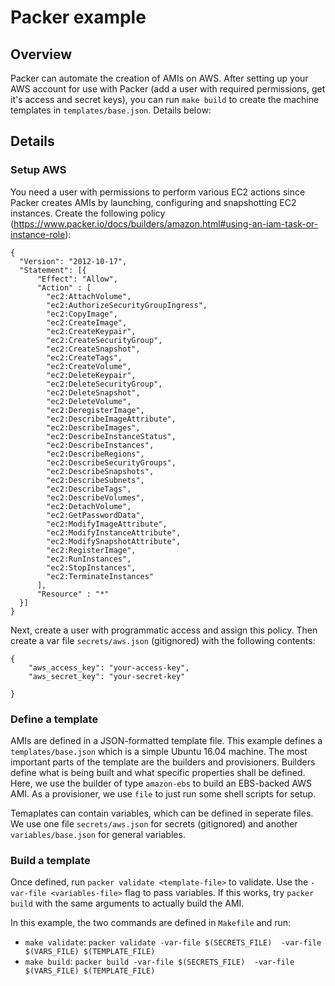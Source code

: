 # Packer example

## Overview

Packer can automate the creation of AMIs on AWS.
After setting up your AWS account for use with Packer (add a user with required permissions, get it's access and secret keys), you can run `make build` to create the machine templates in `templates/base.json`.
Details below:

## Details

### Setup AWS

You need a user with permissions to perform various EC2 actions since Packer creates AMIs by launching, configuring and snapshotting EC2 instances.
Create the following policy (https://www.packer.io/docs/builders/amazon.html#using-an-iam-task-or-instance-role):
```
{
  "Version": "2012-10-17",
  "Statement": [{
      "Effect": "Allow",
      "Action" : [
        "ec2:AttachVolume",
        "ec2:AuthorizeSecurityGroupIngress",
        "ec2:CopyImage",
        "ec2:CreateImage",
        "ec2:CreateKeypair",
        "ec2:CreateSecurityGroup",
        "ec2:CreateSnapshot",
        "ec2:CreateTags",
        "ec2:CreateVolume",
        "ec2:DeleteKeypair",
        "ec2:DeleteSecurityGroup",
        "ec2:DeleteSnapshot",
        "ec2:DeleteVolume",
        "ec2:DeregisterImage",
        "ec2:DescribeImageAttribute",
        "ec2:DescribeImages",
        "ec2:DescribeInstanceStatus",
        "ec2:DescribeInstances",
        "ec2:DescribeRegions",
        "ec2:DescribeSecurityGroups",
        "ec2:DescribeSnapshots",
        "ec2:DescribeSubnets",
        "ec2:DescribeTags",
        "ec2:DescribeVolumes",
        "ec2:DetachVolume",
        "ec2:GetPasswordData",
        "ec2:ModifyImageAttribute",
        "ec2:ModifyInstanceAttribute",
        "ec2:ModifySnapshotAttribute",
        "ec2:RegisterImage",
        "ec2:RunInstances",
        "ec2:StopInstances",
        "ec2:TerminateInstances"
      ],
      "Resource" : "*"
  }]
}
```
Next, create a user with programmatic access and assign this policy.
Then create a var file `secrets/aws.json` (gitignored) with the following contents:
```
{
    "aws_access_key": "your-access-key",
    "aws_secret_key": "your-secret-key"

}
```

### Define a template

AMIs are defined in a JSON-formatted template file. 
This example defines a `templates/base.json` which is a simple Ubuntu 16.04 machine.
The most important parts of the template are the builders and provisioners.
Builders define what is being built and what specific properties shall be defined.
Here, we use the builder of type `amazon-ebs` to build an EBS-backed AWS AMI.
As a provisioner, we use `file` to just run some shell scripts for setup.

Temaplates can contain variables, which can be defined in seperate files.
We use one file `secrets/aws.json` for secrets (gitignored) and another `variables/base.json` for general variables.

### Build a template

Once defined, run `packer validate <template-file>` to validate.
Use the `-var-file <variables-file>` flag to pass variables.
If this works, try `packer build` with the same arguments to actually build the AMI.

In this example, the two commands are defined in `Makefile` and run:
- `make validate`: `packer validate -var-file $(SECRETS_FILE)  -var-file $(VARS_FILE) $(TEMPLATE_FILE)`
- `make build`: `packer build -var-file $(SECRETS_FILE)  -var-file $(VARS_FILE) $(TEMPLATE_FILE)`
